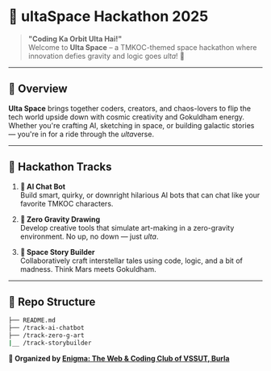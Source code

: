 # 🌌 ultaSpace Hackathon 2025

> **"Coding Ka Orbit Ulta Hai!"**  
Welcome to **Ulta Space** – a TMKOC-themed space hackathon where innovation defies gravity and logic goes *ulta*! 🚀

---

## 🔭 Overview

**Ulta Space** brings together coders, creators, and chaos-lovers to flip the tech world upside down with cosmic creativity and Gokuldham energy. Whether you're crafting AI, sketching in space, or building galactic stories — you're in for a ride through the *ulta*verse.

---

## 🚀 Hackathon Tracks

1. **🤖 AI Chat Bot**  
   Build smart, quirky, or downright hilarious AI bots that can chat like your favorite TMKOC characters.

2. **🎨 Zero Gravity Drawing**  
   Develop creative tools that simulate art-making in a zero-gravity environment. No up, no down — just *ulta*.

3. **📖 Space Story Builder**  
   Collaboratively craft interstellar tales using code, logic, and a bit of madness. Think Mars meets Gokuldham.

---

## 📁 Repo Structure

```bash
├── README.md           
├── /track-ai-chatbot
├── /track-zero-g-art
|__ /track-storybuilder
```

**🚀 Organized by [Enigma: The Web & Coding Club of VSSUT, Burla](https://enigmavssut.in)**
